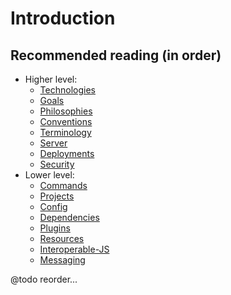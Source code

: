# Introduction

## Recommended reading (in order)
- Higher level:
  - [Technologies](@todo)
  - [Goals](@todo)
  - [Philosophies](@todo)
  - [Conventions](@todo)
  - [Terminology](@todo)
  - [Server](@todo)
  - [Deployments](@todo)
  - [Security](@todo)
- Lower level:
  - [Commands](@todo)
  - [Projects](@todo)
  - [Config](@todo)
  - [Dependencies](@todo)
  - [Plugins](@todo)
  - [Resources](@todo)
  - [Interoperable-JS](@todo)
  - [Messaging](@todo)

@todo reorder...
